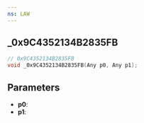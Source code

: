 ```yaml
---
ns: LAW
---
```

## _0x9C4352134B2835FB

```c
// 0x9C4352134B2835FB
void _0x9C4352134B2835FB(Any p0, Any p1);
```

## Parameters
* **p0**:
* **p1**:

